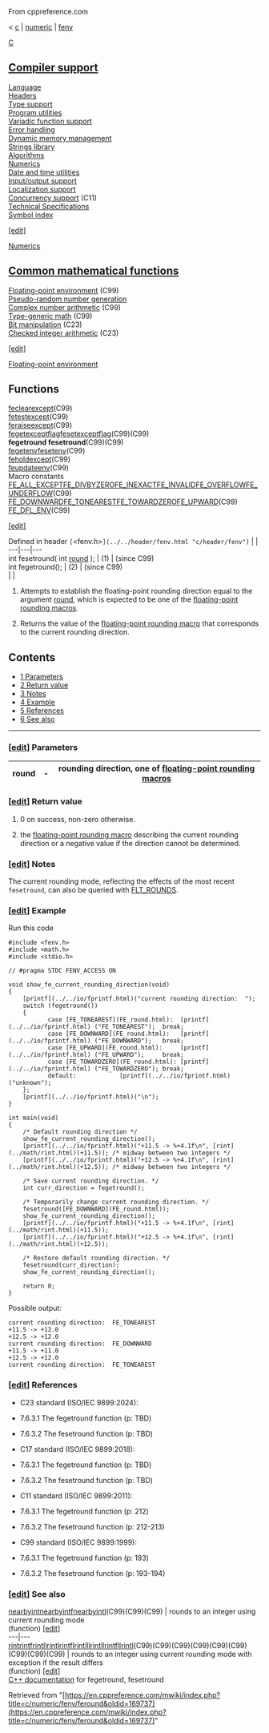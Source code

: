 From cppreference.com

< [c](../../../c.html "c")‎ | [numeric](../../numeric.html "c/numeric")‎ | [fenv](../fenv.html "c/numeric/fenv")

[ C](../../../c.html "c")

[Compiler support](../../compiler_support.html "c/compiler support")  
---  
[Language](../../language.html "c/language")  
[Headers](../../header.html "c/header")  
[Type support](../../types.html "c/types")  
[Program utilities](../../program.html "c/program")  
[Variadic function support](../../variadic.html "c/variadic")  
[Error handling](../../error.html "c/error")  
[Dynamic memory management](../../memory.html "c/memory")  
[Strings library](../../string.html "c/string")  
[Algorithms](../../algorithm.html "c/algorithm")  
[Numerics](../../numeric.html "c/numeric")  
[Date and time utilities](../../chrono.html "c/chrono")  
[Input/output support](../../io.html "c/io")  
[Localization support](../../locale.html "c/locale")  
[Concurrency support](../../thread.html "c/thread") (C11)  
[Technical Specifications](../../experimental.html "c/experimental")  
[Symbol index](../../index.html "c/symbol index")  
  
[[edit]](https://en.cppreference.com/mwiki/index.php?title=Template:c/navbar_content&action=edit)

[ Numerics](../../numeric.html "c/numeric")

[Common mathematical functions](../math.html "c/numeric/math")  
---  
[Floating-point environment](../fenv.html "c/numeric/fenv") (C99)  
[Pseudo-random number generation](../random.html "c/numeric/random")  
[Complex number arithmetic](../complex.html "c/numeric/complex") (C99)  
[Type-generic math](../tgmath.html "c/numeric/tgmath") (C99)  
[Bit manipulation](../../numeric.html#Bit_manipulation "c/numeric") (C23)  
[Checked integer arithmetic](../../numeric.html#Checked_integer_arithmetic "c/numeric") (C23)  
  
[[edit]](https://en.cppreference.com/mwiki/index.php?title=Template:c/numeric/navbar_content&action=edit)

[ Floating-point environment](../fenv.html "c/numeric/fenv")

Functions  
---  
[feclearexcept](feclearexcept.html "c/numeric/fenv/feclearexcept")(C99)  
[fetestexcept](fetestexcept.html "c/numeric/fenv/fetestexcept")(C99)  
[feraiseexcept](feraiseexcept.html "c/numeric/fenv/feraiseexcept")(C99)  
[fegetexceptflagfesetexceptflag](feexceptflag.html "c/numeric/fenv/feexceptflag")(C99)(C99)  
**fegetround fesetround**(C99)(C99)  
[fegetenvfesetenv](feenv.html "c/numeric/fenv/feenv")(C99)  
[feholdexcept](feholdexcept.html "c/numeric/fenv/feholdexcept")(C99)  
[feupdateenv](feupdateenv.html "c/numeric/fenv/feupdateenv")(C99)  
Macro constants  
[FE_ALL_EXCEPTFE_DIVBYZEROFE_INEXACTFE_INVALIDFE_OVERFLOWFE_UNDERFLOW](FE_exceptions.html "c/numeric/fenv/FE exceptions")(C99)  
[FE_DOWNWARDFE_TONEARESTFE_TOWARDZEROFE_UPWARD](FE_round.html "c/numeric/fenv/FE round")(C99)  
[FE_DFL_ENV](FE_DFL_ENV.html "c/numeric/fenv/FE DFL ENV")(C99)  
  
[[edit]](https://en.cppreference.com/mwiki/index.php?title=Template:c/numeric/fenv/navbar_content&action=edit)

Defined in header `[`<fenv.h>`](../../header/fenv.html "c/header/fenv")` |  |   
---|---|---  
int fesetround( int [round](../math/round.html) ); |  (1)  |  (since C99)  
int fegetround(); |  (2)  |  (since C99)  
| |   
  
1) Attempts to establish the floating-point rounding direction equal to the argument [round](../math/round.html), which is expected to be one of the [floating-point rounding macros](FE_round.html "c/numeric/fenv/FE round"). 

2) Returns the value of the [floating-point rounding macro](FE_round.html "c/numeric/fenv/FE round") that corresponds to the current rounding direction. 

## Contents

  * [1 Parameters](feround.html#Parameters)
  * [2 Return value](feround.html#Return_value)
  * [3 Notes](feround.html#Notes)
  * [4 Example](feround.html#Example)
  * [5 References](feround.html#References)
  * [6 See also](feround.html#See_also)

  
---  
  
### [[edit](https://en.cppreference.com/mwiki/index.php?title=c/numeric/fenv/feround&action=edit&section=1 "Edit section: Parameters")] Parameters

round  |  \-  |  rounding direction, one of [floating-point rounding macros](FE_round.html "c/numeric/fenv/FE round")  
---|---|---  
  
### [[edit](https://en.cppreference.com/mwiki/index.php?title=c/numeric/fenv/feround&action=edit&section=2 "Edit section: Return value")] Return value

1) ​0​ on success, non-zero otherwise. 

2) the [floating-point rounding macro](FE_round.html "c/numeric/fenv/FE round") describing the current rounding direction or a negative value if the direction cannot be determined. 

### [[edit](https://en.cppreference.com/mwiki/index.php?title=c/numeric/fenv/feround&action=edit&section=3 "Edit section: Notes")] Notes

The current rounding mode, reflecting the effects of the most recent `fesetround`, can also be queried with [FLT_ROUNDS](../../types/limits/FLT_ROUNDS.html "c/types/limits/FLT ROUNDS"). 

### [[edit](https://en.cppreference.com/mwiki/index.php?title=c/numeric/fenv/feround&action=edit&section=4 "Edit section: Example")] Example

Run this code
    
    
    #include <fenv.h>
    #include <math.h>
    #include <stdio.h>
     
    // #pragma STDC FENV_ACCESS ON
     
    void show_fe_current_rounding_direction(void)
    {
        [printf](../../io/fprintf.html)("current rounding direction:  ");
        switch (fegetround())
        {
               case [FE_TONEAREST](FE_round.html):  [printf](../../io/fprintf.html) ("FE_TONEAREST");  break;
               case [FE_DOWNWARD](FE_round.html):   [printf](../../io/fprintf.html) ("FE_DOWNWARD");   break;
               case [FE_UPWARD](FE_round.html):     [printf](../../io/fprintf.html) ("FE_UPWARD");     break;
               case [FE_TOWARDZERO](FE_round.html): [printf](../../io/fprintf.html) ("FE_TOWARDZERO"); break;
               default:            [printf](../../io/fprintf.html) ("unknown");
        };
        [printf](../../io/fprintf.html)("\n");
    }
     
    int main(void)
    {
        /* Default rounding direction */
        show_fe_current_rounding_direction();
        [printf](../../io/fprintf.html)("+11.5 -> %+4.1f\n", [rint](../math/rint.html)(+11.5)); /* midway between two integers */
        [printf](../../io/fprintf.html)("+12.5 -> %+4.1f\n", [rint](../math/rint.html)(+12.5)); /* midway between two integers */
     
        /* Save current rounding direction. */
        int curr_direction = fegetround();
     
        /* Temporarily change current rounding direction. */
        fesetround([FE_DOWNWARD](FE_round.html));
        show_fe_current_rounding_direction();
        [printf](../../io/fprintf.html)("+11.5 -> %+4.1f\n", [rint](../math/rint.html)(+11.5));
        [printf](../../io/fprintf.html)("+12.5 -> %+4.1f\n", [rint](../math/rint.html)(+12.5));
     
        /* Restore default rounding direction. */
        fesetround(curr_direction);
        show_fe_current_rounding_direction();
     
        return 0;
    }

Possible output: 
    
    
    current rounding direction:  FE_TONEAREST
    +11.5 -> +12.0
    +12.5 -> +12.0
    current rounding direction:  FE_DOWNWARD
    +11.5 -> +11.0
    +12.5 -> +12.0
    current rounding direction:  FE_TONEAREST

### [[edit](https://en.cppreference.com/mwiki/index.php?title=c/numeric/fenv/feround&action=edit&section=5 "Edit section: References")] References

  * C23 standard (ISO/IEC 9899:2024): 



    

  * 7.6.3.1 The fegetround function (p: TBD) 



    

  * 7.6.3.2 The fesetround function (p: TBD) 



  * C17 standard (ISO/IEC 9899:2018): 



    

  * 7.6.3.1 The fegetround function (p: TBD) 



    

  * 7.6.3.2 The fesetround function (p: TBD) 



  * C11 standard (ISO/IEC 9899:2011): 



    

  * 7.6.3.1 The fegetround function (p: 212) 



    

  * 7.6.3.2 The fesetround function (p: 212-213) 



  * C99 standard (ISO/IEC 9899:1999): 



    

  * 7.6.3.1 The fegetround function (p: 193) 



    

  * 7.6.3.2 The fesetround function (p: 193-194) 



### [[edit](https://en.cppreference.com/mwiki/index.php?title=c/numeric/fenv/feround&action=edit&section=6 "Edit section: See also")] See also

[ nearbyintnearbyintfnearbyintl](../math/nearbyint.html "c/numeric/math/nearbyint")(C99)(C99)(C99) |  rounds to an integer using current rounding mode   
(function) [[edit]](https://en.cppreference.com/mwiki/index.php?title=Template:c/numeric/math/dsc_nearbyint&action=edit)  
---|---  
[ rintrintfrintllrintlrintflrintlllrintllrintfllrintl](../math/rint.html "c/numeric/math/rint")(C99)(C99)(C99)(C99)(C99)(C99)(C99)(C99)(C99) |  rounds to an integer using current rounding mode with   
exception if the result differs   
(function) [[edit]](https://en.cppreference.com/mwiki/index.php?title=Template:c/numeric/math/dsc_rint&action=edit)  
[C++ documentation](../../../cpp/numeric/fenv/feround.html "cpp/numeric/fenv/feround") for fegetround, fesetround  
  
Retrieved from "[https://en.cppreference.com/mwiki/index.php?title=c/numeric/fenv/feround&oldid=169737](https://en.cppreference.com/mwiki/index.php?title=c/numeric/fenv/feround&oldid=169737)" 
